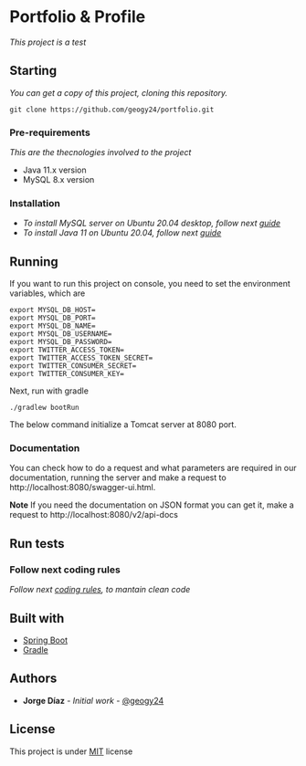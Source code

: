# Portfolio & Profile

_This project is a test_

## Starting

_You can get a copy of this project, cloning this repository._

```
git clone https://github.com/geogy24/portfolio.git
```

### Pre-requirements

_This are the thecnologies involved to the project_

- Java 11.x version
- MySQL 8.x version

### Installation

- _To install MySQL server on Ubuntu 20.04 desktop, follow next [guide](https://www.digitalocean.com/community/tutorials/how-to-install-mysql-on-ubuntu-20-04-es)_
- _To install Java 11 on Ubuntu 20.04, follow next [guide](https://www.digitalocean.com/community/tutorials/como-instalar-java-con-apt-en-ubuntu-18-04-es)_

## Running


If you want to run this project on console, you need to set the environment variables, which are

```
export MYSQL_DB_HOST=
export MYSQL_DB_PORT=
export MYSQL_DB_NAME=
export MYSQL_DB_USERNAME=
export MYSQL_DB_PASSWORD=
export TWITTER_ACCESS_TOKEN=
export TWITTER_ACCESS_TOKEN_SECRET=
export TWITTER_CONSUMER_SECRET=
export TWITTER_CONSUMER_KEY=
```

Next, run with gradle

```
./gradlew bootRun
```

The below command initialize a Tomcat server at 8080 port.

### Documentation

You can check how to do a request and what parameters are required in our documentation,
running the server and make a request to http://localhost:8080/swagger-ui.html.

**Note**
If you need the documentation on JSON format you can get it, make a request to
http://localhost:8080/v2/api-docs

## Run tests️


### Follow next coding rules

_Follow next [coding rules](https://google.github.io/styleguide/javaguide.html), to mantain clean code_

## Built with

* [Spring Boot](https://spring.io/guides/gs/spring-boot/)
* [Gradle](https://gradle.org/)

## Authors

* **Jorge Díaz** - *Initial work* - [@geogy24](https://github.com/geogy24)

## License

This project is under [MIT](https://opensource.org/licenses/MIT) license
